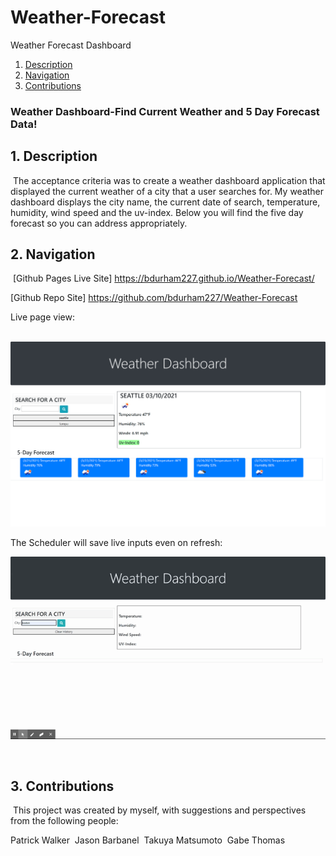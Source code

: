 # Weather-Forecast

Weather Forecast Dashboard



1. [Description](#desc)
2. [Navigation](#nav)
3. [Contributions](#contrib)
​
​
### Weather Dashboard-Find Current Weather and 5 Day Forecast Data!
<a name="desc"></a>
## 1. Description
​
The acceptance criteria was to create a weather dashboard application that displayed the current weather of a city that a user searches for. My weather dashboard displays the city name, the current date of search, temperature, humidity, wind speed and the uv-index. Below you will find the five day forecast so you can address appropriately.
​
<a name="nav"></a>
## 2. Navigation
​
[Github Pages Live Site] https://bdurham227.github.io/Weather-Forecast/

[Github Repo Site] https://github.com/bdurham227/Weather-Forecast

Live page view: 


​
​![ScreenShot](assets/images/weatherforecastscreenshot.png "ScreenShot")

The Scheduler will save live inputs even on refresh:

![Weather demo](assets/images/WeatherApp.gif)




​

<a name="contrib"></a>
## 3. Contributions
​
This project was created by myself, with suggestions and perspectives from the following people:

Patrick Walker
​
Jason Barbanel
​
Takuya Matsumoto
​
Gabe Thomas